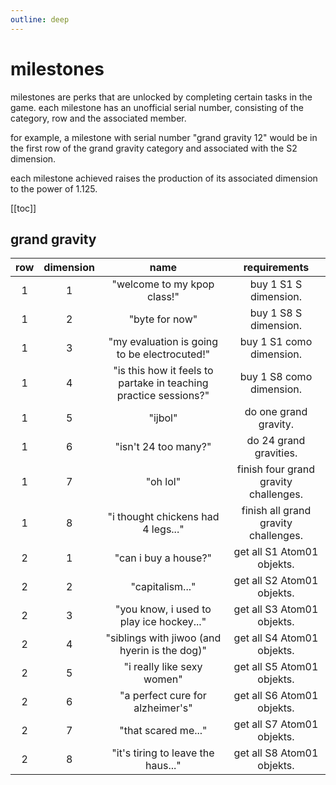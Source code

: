 ```yaml
---
outline: deep
---
```


# milestones
milestones are perks that are unlocked by completing certain tasks in the game. each milestone has an unofficial serial number, consisting of the category, row and the associated member.

for example, a milestone with serial number "grand gravity 12" would be in the first row of the grand gravity category and associated with the S2 dimension.

each milestone achieved raises the production of its associated dimension to the power of 1.125.

[[toc]]

## grand gravity

| row | dimension | name  | requirements |
| :-: | :-: | :-: | :-: |
| 1 | 1 | "welcome to my kpop class!" | buy 1 S1 S dimension. |
| 1 | 2 | "byte for now" | buy 1 S8 S dimension. |
| 1 | 3 | "my evaluation is going to be electrocuted!" | buy 1 S1 como dimension. |
| 1 | 4 | "is this how it feels to partake in teaching practice sessions?" | buy 1 S8 como dimension. |
| 1 | 5 | "ijbol" | do one grand gravity. |
| 1 | 6 | "isn't 24 too many?" | do 24 grand gravities. |
| 1 | 7 | "oh lol" | finish four grand gravity challenges. |
| 1 | 8 | "i thought chickens had 4 legs..." | finish all grand gravity challenges. |
| 2 | 1 | "can i buy a house?" | get all S1 Atom01 objekts. |
| 2 | 2 | "capitalism..." | get all S2 Atom01 objekts. |
| 2 | 3 | "you know, i used to play ice hockey..." | get all S3 Atom01 objekts. |
| 2 | 4 | "siblings with jiwoo (and hyerin is the dog)" | get all S4 Atom01 objekts. |
| 2 | 5 | "i really like sexy women" | get all S5 Atom01 objekts. |
| 2 | 6 | "a perfect cure for alzheimer's" | get all S6 Atom01 objekts. |
| 2 | 7 | "that scared me..." | get all S7 Atom01 objekts. |
| 2 | 8 | "it's tiring to leave the haus..." | get all S8 Atom01 objekts. |

